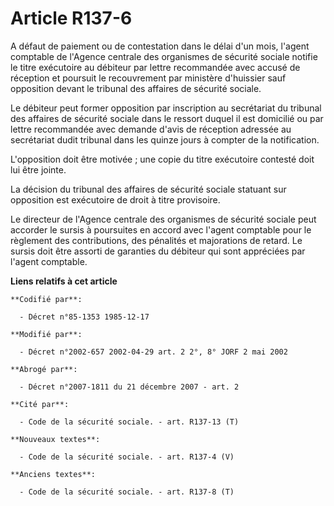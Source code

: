 # Article R137-6

A défaut de paiement ou de contestation dans le délai d'un mois, l'agent comptable de l'Agence centrale des organismes de
sécurité sociale notifie le titre exécutoire au débiteur par lettre recommandée avec accusé de réception et poursuit le
recouvrement par ministère d'huissier sauf opposition devant le tribunal des affaires de sécurité sociale.

Le débiteur peut former opposition par inscription au secrétariat du tribunal des affaires de sécurité sociale dans le
ressort duquel il est domicilié ou par lettre recommandée avec demande d'avis de réception adressée au secrétariat dudit
tribunal dans les quinze jours à compter de la notification.

L'opposition doit être motivée ; une copie du titre exécutoire contesté doit lui être jointe.

La décision du tribunal des affaires de sécurité sociale statuant sur opposition est exécutoire de droit à titre provisoire.

Le directeur de l'Agence centrale des organismes de sécurité sociale peut accorder le sursis à poursuites en accord avec
l'agent comptable pour le règlement des contributions, des pénalités et majorations de retard. Le sursis doit être assorti de
garanties du débiteur qui sont appréciées par l'agent comptable.

**Liens relatifs à cet article**

	**Codifié par**:

	  - Décret n°85-1353 1985-12-17

	**Modifié par**:

	  - Décret n°2002-657 2002-04-29 art. 2 2°, 8° JORF 2 mai 2002

	**Abrogé par**:

	  - Décret n°2007-1811 du 21 décembre 2007 - art. 2

	**Cité par**:

	  - Code de la sécurité sociale. - art. R137-13 (T)

	**Nouveaux textes**:

	  - Code de la sécurité sociale. - art. R137-4 (V)

	**Anciens textes**:

	  - Code de la sécurité sociale. - art. R137-8 (T)
